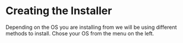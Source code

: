 # Creating the Installer

Depending on the OS you are installing from we will be using different methods to install. Chose your OS from the menu on the left.



